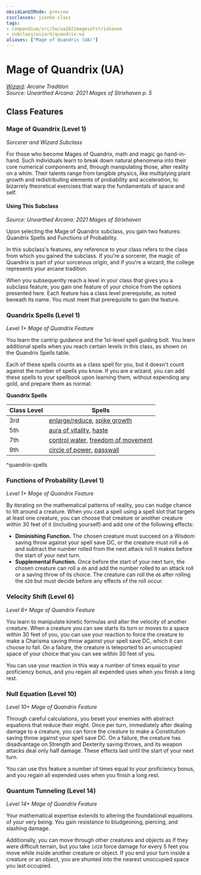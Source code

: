 ```yaml
---
obsidianUIMode: preview
cssclasses: json5e-class
tags:
- compendium/src/5e/ua2021magesofstrixhaven
- subclass/wizard/quandrix-ua
aliases: ["Mage of Quandrix (UA)"]
---
```

# Mage of Quandrix (UA)
*[Wizard](wizard.md): Arcane Tradition*  
*Source: Unearthed Arcana: 2021 Mages of Strixhaven p. 5*  


## Class Features

### Mage of Quandrix (Level 1)

*Sorcerer and Wizard Subclass*

For those who become Mages of Quandrix, math and magic go hand-in-hand. Such individuals learn to break down natural phenomena into their core numerical components and, through manipulating those, alter reality on a whim. Their talents range from tangible physics, like multiplying plant growth and redistributing elements of probability and acceleration, to bizarrely theoretical exercises that warp the fundamentals of space and self.

#### Using This Subclass
_Source: Unearthed Arcana: 2021 Mages of Strixhaven_

Upon selecting the Mage of Quandrix subclass, you gain two features: Quandrix Spells and Functions of Probability.

In this subclass's features, any reference to your class refers to the class from which you gained the subclass. If you're a sorcerer, the magic of Quandrix is part of your sorcerous origin, and if you're a wizard, the college represents your arcane tradition.

When you subsequently reach a level in your class that gives you a subclass feature, you gain one feature of your choice from the options presented here. Each feature has a class level prerequisite, as noted beneath its name. You must meet that prerequisite to gain the feature.

### Quandrix Spells (Level 1)

*Level 1+ Mage of Quandrix Feature*

You learn the cantrip guidance and the 1st-level spell guiding bolt. You learn additional spells when you reach certain levels in this class, as shown on the Quandrix Spells table.

Each of these spells counts as a class spell for you, but it doesn't count against the number of spells you know. If you are a wizard, you can add these spells to your spellbook upon learning them, without expending any gold, and prepare them as normal.

**Quandrix Spells**

| Class Level | Spells |
|-------------|--------|
| 3rd | [enlarge/reduce](/Systems/5e/spells/enlarge-reduce.md), [spike growth](/Systems/5e/spells/spike-growth.md) |
| 5th | [aura of vitality](/Systems/5e/spells/aura-of-vitality.md), [haste](/Systems/5e/spells/haste.md) |
| 7th | [control water](/Systems/5e/spells/control-water.md), [freedom of movement](/Systems/5e/spells/freedom-of-movement.md) |
| 9th | [circle of power](/Systems/5e/spells/circle-of-power.md), [passwall](/Systems/5e/spells/passwall.md) |
^quandrix-spells

### Functions of Probability (Level 1)

*Level 1+ Mage of Quandrix Feature*

By iterating on the mathematical patterns of reality, you can nudge chance to tilt around a creature. When you cast a spell using a spell slot that targets at least one creature, you can choose that creature or another creature within 30 feet of it (including yourself) and add one of the following effects:

- **Diminishing Function.** The chosen creature must succeed on a Wisdom saving throw against your spell save DC, or the creature must roll a `d6` and subtract the number rolled from the next attack roll it makes before the start of your next turn.  
- **Supplemental Function.** Once before the start of your next turn, the chosen creature can roll a `d6` and add the number rolled to an attack roll or a saving throw of its choice. The creature can roll the `d6` after rolling the `d20` but must decide before any effects of the roll occur.  

### Velocity Shift (Level 6)

*Level 6+ Mage of Quandrix Feature*

You learn to manipulate kinetic formulas and alter the velocity of another creature. When a creature you can see starts its turn or moves to a space within 30 feet of you, you can use your reaction to force the creature to make a Charisma saving throw against your spell save DC, which it can choose to fail. On a failure, the creature is teleported to an unoccupied space of your choice that you can see within 30 feet of you.

You can use your reaction in this way a number of times equal to your proficiency bonus, and you regain all expended uses when you finish a long rest.

### Null Equation (Level 10)

*Level 10+ Mage of Quandrix Feature*

Through careful calculations, you beset your enemies with abstract equations that reduce their might. Once per turn, immediately after dealing damage to a creature, you can force the creature to make a Constitution saving throw against your spell save DC. On a failure, the creature has disadvantage on Strength and Dexterity saving throws, and its weapon attacks deal only half damage. These effects last until the start of your next turn.

You can use this feature a number of times equal to your proficiency bonus, and you regain all expended uses when you finish a long rest.

### Quantum Tunneling (Level 14)

*Level 14+ Mage of Quandrix Feature*

Your mathematical expertise extends to altering the foundational equations of your very being. You gain resistance to bludgeoning, piercing, and slashing damage.

Additionally, you can move through other creatures and objects as if they were difficult terrain, but you take `1d10` force damage for every 5 feet you move while inside another creature or object. If you end your turn inside a creature or an object, you are shunted into the nearest unoccupied space you last occupied.